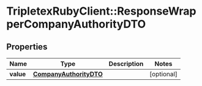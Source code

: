 # TripletexRubyClient::ResponseWrapperCompanyAuthorityDTO

## Properties
Name | Type | Description | Notes
------------ | ------------- | ------------- | -------------
**value** | [**CompanyAuthorityDTO**](CompanyAuthorityDTO.md) |  | [optional] 


